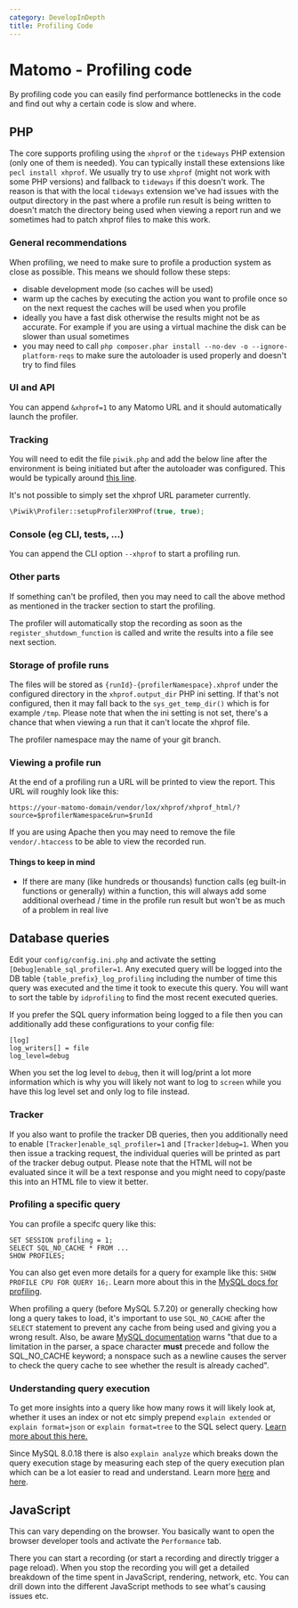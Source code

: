 ```yaml
---
category: DevelopInDepth
title: Profiling Code
---
```

# Matomo - Profiling code

By profiling code you can easily find performance bottlenecks in the code and find out why a certain code is slow and where.

## PHP

The core supports profiling using the `xhprof` or the `tideways` PHP extension (only one of them is needed). You can typically install these extensions like `pecl install xhprof`. We usually try to use `xhprof` (might not work with some PHP versions) and fallback to `tideways` if this doesn't work. The reason is that with the local `tideways` extension we've had issues  with the output directory in the past where a profile run result is being written to doesn't match the directory being used when viewing a report run and we sometimes had to patch xhprof files to make this work. 

### General recommendations

When profiling, we need to make sure to profile a production system as close as possible. This means we should follow these steps:

* disable development mode (so caches will be used)
* warm up the caches by executing the action you want to profile once so on the next request the caches will be used when you profile
* ideally you have a fast disk otherwise the results might not be as accurate. For example if you are using a virtual machine the disk can be slower than usual sometimes
* you may need to call `php composer.phar install --no-dev -o --ignore-platform-reqs` to make sure the autoloader is used properly and doesn't try to find files

### UI and API

You can append `&xhprof=1` to any Matomo URL and it should automatically launch the profiler. 

### Tracking

You will need to edit the file `piwik.php` and add the below line after the environment is being initiated but after the autoloader was configured. This would be typically around [this line](https://github.com/matomo-org/matomo/blob/4.2.1/piwik.php#L52). 

It's not possible to simply set the xhprof URL parameter currently.

```php
\Piwik\Profiler::setupProfilerXHProf(true, true);
```

### Console (eg CLI, tests, ...)

You can append the CLI option `--xhprof` to start a profiling run. 

### Other parts

If something can't be profiled, then you may need to call the above method as mentioned in the tracker section to start the profiling.

The profiler will automatically stop the recording as soon as the `register_shutdown_function` is called and write the results into a file see next section.

### Storage of profile runs

The files will be stored as `{runId}-{profilerNamespace}.xhprof` under the configured directory in the `xhprof.output_dir` PHP ini setting. If that's not configured, then it may fall back to the `sys_get_temp_dir()` which is for example `/tmp`. Please note that when the ini setting is not set, there's a chance that when viewing a run that it can't locate the xhprof file.

The profiler namespace may the name of your git branch.

### Viewing a profile run

At the end of a profiling run a URL will be printed to view the report. This URL will roughly look like this:

`https://your-matomo-domain/vendor/lox/xhprof/xhprof_html/?source=$profilerNamespace&run=$runId`

If you are using Apache then you may need to remove the file `vendor/.htaccess` to be able to view the recorded run.

#### Things to keep in mind

* If there are many (like hundreds or thousands) function calls (eg built-in functions or generally) within a function, this will always add some additional overhead / time in the profile run result but won't be as much of a problem in real live

## Database queries

Edit your `config/config.ini.php` and activate the setting `[Debug]enable_sql_profiler=1`. Any executed query will be logged into the DB table `{table_prefix}_log_profiling` including the number of time this query was executed and the time it took to execute this query. You will want to sort the table by `idprofiling` to find the most recent executed queries. 

If you prefer the SQL query information being logged to a file then you can additionally add these configurations to your config file:

```
[log]
log_writers[] = file
log_level=debug
```

When you set the log level to `debug`, then it will log/print a lot more information which is why you will likely not want to log to `screen` while you have this log level set and only log to file instead. 

### Tracker

If you also want to profile the tracker DB queries, then you additionally need to enable `[Tracker]enable_sql_profiler=1` and `[Tracker]debug=1`. When you then issue a tracking request, the individual queries will be printed as part of the tracker debug output. Please note that the HTML will not be evaluated since it will be a text response and you might need to copy/paste this into an HTML file to view it better.

### Profiling a specific query

You can profile a specifc query like this:

```
SET SESSION profiling = 1;
SELECT SQL_NO_CACHE * FROM ...
SHOW PROFILES;
```

You can also get even more details for a query for example like this: `SHOW PROFILE CPU FOR QUERY 16;`. Learn more about this in the [MySQL docs for profiling](https://dev.mysql.com/doc/refman/8.0/en/show-profile.html).

When profiling a query (before MySQL 5.7.20) or generally checking how long a query takes to load, it's important to use `SQL_NO_CACHE` after the `SELECT` statement to prevent any cache from being used and giving you a wrong result. Also, be aware [MySQL documentation](https://dev.mysql.com/doc/refman/5.6/en/query-cache-in-select.html) warns "that due to a limitation in the parser, a space character **must** precede and follow the SQL_NO_CACHE keyword; a nonspace such as a newline causes the server to check the query cache to see whether the result is already cached".

### Understanding query execution

To get more insights into a query like how many rows it will likely look at, whether it uses an index or not etc simply prepend `explain extended` or `explain format=json` or `explain format=tree` to the SQL select query. [Learn more about this here.](https://elephantdolphin.blogspot.com/2021/08/explaining-different-explains-in-mysql.html)

Since MySQL 8.0.18 there is also `explain analyze` which breaks down the query execution stage by measuring each step of the query execution plan which can be a lot easier to read and understand. Learn more [here](https://dev.mysql.com/blog-archive/mysql-explain-analyze/) and [here](https://dev.mysql.com/doc/refman/8.0/en/explain.html#explain-analyze).

## JavaScript

This can vary depending on the browser. You basically want to open the browser developer tools and activate the `Performance` tab.

There you can start a recording (or start a recording and directly trigger a page reload). When you stop the recording you will get a detailed breakdown of the time spent in JavaScript, rendering, network, etc. You can drill down into the different JavaScript methods to see what's causing issues etc.
